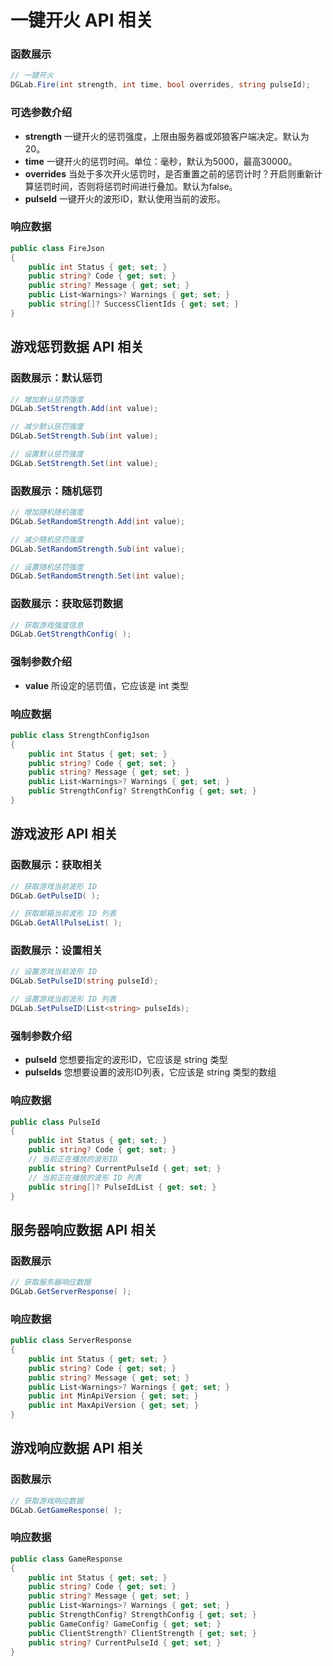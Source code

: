 # 一键开火 API 相关

### 函数展示
```CS
// 一键开火
DGLab.Fire(int strength, int time, bool overrides, string pulseId);
```

### 可选参数介绍
- **strength** 一键开火的惩罚强度，上限由服务器或郊狼客户端决定。默认为 20。
- **time** 一键开火的惩罚时间。单位：毫秒，默认为5000，最高30000。
- **overrides** 当处于多次开火惩罚时，是否重置之前的惩罚计时？开启则重新计算惩罚时间，否则将惩罚时间进行叠加。默认为false。
- **pulseId** 一键开火的波形ID，默认使用当前的波形。

### 响应数据

```CS
public class FireJson
{
	public int Status { get; set; }
	public string? Code { get; set; }
	public string? Message { get; set; }
	public List<Warnings>? Warnings { get; set; }
	public string[]? SuccessClientIds { get; set; }
}
```

## 游戏惩罚数据 API 相关

### 函数展示：默认惩罚

```cs
// 增加默认惩罚强度
DGLab.SetStrength.Add(int value);

// 减少默认惩罚强度
DGLab.SetStrength.Sub(int value);

// 设置默认惩罚强度
DGLab.SetStrength.Set(int value);
```

### 函数展示：随机惩罚

```cs
// 增加随机随机强度
DGLab.SetRandomStrength.Add(int value);

// 减少随机惩罚强度
DGLab.SetRandomStrength.Sub(int value);

// 设置随机惩罚强度
DGLab.SetRandomStrength.Set(int value);
```

### 函数展示：获取惩罚数据

```cs
// 获取游戏强度信息
DGLab.GetStrengthConfig( );
```

### 强制参数介绍

- **value** 所设定的惩罚值，它应该是 int 类型

### 响应数据

```cs
public class StrengthConfigJson
{
	public int Status { get; set; }
	public string? Code { get; set; }
	public string? Message { get; set; }
	public List<Warnings>? Warnings { get; set; }
	public StrengthConfig? StrengthConfig { get; set; }
}
```

## 游戏波形 API 相关

### 函数展示：获取相关
```CS
// 获取游戏当前波形 ID
DGLab.GetPulseID( );

// 获取邮箱当前波形 ID 列表
DGLab.GetAllPulseList( );
```

### 函数展示：设置相关
```CS
// 设置游戏当前波形 ID
DGLab.SetPulseID(string pulseId);

// 设置游戏当前波形 ID 列表
DGLab.SetPulseID(List<string> pulseIds);
```

### 强制参数介绍
- **pulseId** 您想要指定的波形ID，它应该是 string 类型
- **pulseIds** 您想要设置的波形ID列表，它应该是 string 类型的数组

### 响应数据
```CS
public class PulseId
{
	public int Status { get; set; }
	public string? Code { get; set; }
	// 当前正在播放的波形ID
	public string? CurrentPulseId { get; set; }
	// 当前正在播放的波形 ID 列表
	public string[]? PulseIdList { get; set; }
}
```

## 服务器响应数据 API 相关

### 函数展示
```CS
// 获取服务器响应数据
DGLab.GetServerResponse( );
```

### 响应数据
```CS
public class ServerResponse
{
	public int Status { get; set; }
	public string? Code { get; set; }
	public string? Message { get; set; }
	public List<Warnings>? Warnings { get; set; }
	public int MinApiVersion { get; set; }
	public int MaxApiVersion { get; set; }
}
```

## 游戏响应数据 API 相关

### 函数展示

```CS
// 获取游戏响应数据
DGLab.GetGameResponse( );
```

### 响应数据

```CS
public class GameResponse
{
	public int Status { get; set; }
	public string? Code { get; set; }
	public string? Message { get; set; }
	public List<Warnings>? Warnings { get; set; }
	public StrengthConfig? StrengthConfig { get; set; }
	public GameConfig? GameConfig { get; set; }
	public ClientStrength? ClientStrength { get; set; }
	public string? CurrentPulseId { get; set; }
}
```
